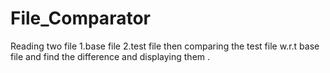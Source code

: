 # File_Comparator
 Reading two file 
 1.base file 
 2.test file
 then comparing the test file w.r.t base file and find the difference and displaying them .
